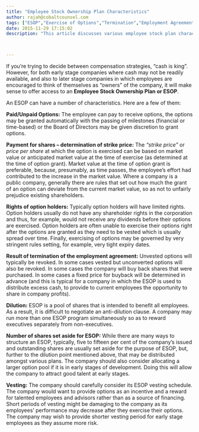 ```yaml
---
title: "Employee Stock Ownership Plan Characteristics"
author: rajah@cobaltcounsel.com
tags: ["ESOP","Exercise of Options","Termination","Employment Agreement","Rights of Option Holders","Human Resources","Rajah"]
date: 2015-11-29 17:15:02
description: "This article discusses various employee stock plan characteristics."



---
```


If you’re trying to decide between compensation strategies, “cash is king”.  However, for both early stage companies where cash may not be readily available, and also to later stage companies in which employees are encouraged to think of themselves as “owners” of the company, it will make sense to offer access to an **Employee Stock Ownership Plan or ESOP**.

An ESOP can have a number of characteristics.  Here are a few of them:

**Paid/Unpaid Options:**  The employee can pay to receive options, the options may be granted automatically with the passing of milestones (financial or time-based) or the Board of Directors may be given discretion to grant options.

**Payment for shares – determination of strike price:**  The *“strike price”* or *price per share* at which the option is exercised can be based on market value or anticipated market value at the time of exercise (as determined at the time of option grant).  Market value at the time of option grant is preferable, because, presumably, as time passes, the employee’s effort had contributed to the increase in the market value.  Where a company is a public company, generally there are rules that set out how much the grant of an option can deviate from the current market value, so as not to unfairly prejudice existing shareholders.

**Rights of option holders:**  Typically option holders will have limited rights.  Option holders usually do not have any shareholder rights in the corporation and thus, for example, would not receive any dividends before their options are exercised. Option holders are often unable to exercise their options right after the options are granted as they need to be vested which is usually spread over time. Finally, exercising of options may be governed by very stringent rules setting, for example, very tight expiry dates.

**Result of termination of the employment agreement:**  Unvested options will typically be revoked.  In some cases vested but unconverted options will also be revoked.  In some cases the company will buy back shares that were purchased.  In some cases a fixed price for buyback will be determined in advance (and this is typical for a company in which the ESOP is used to distribute excess cash, to provide to current employees the opportunity to share in company profits).

**Dilution:**  ESOP is a pool of shares that is intended to benefit all employees. As a result, it is difficult to negotiate an anti-dilution clause.  A company may run more than one ESOP program simultaneously so as to reward executives separately from non-executives.

**Number of shares set aside for ESOP:**  While there are many ways to structure an ESOP, typically, five to fifteen per cent of the company’s issued and outstanding shares are usually set aside for the purpose of ESOP, but, further to the dilution point mentioned above, that may be distributed amongst various plans. The company should also consider allocating a larger option pool if it is in early stages of development. Doing this will allow the company to attract good talent at early stages.

**Vesting:** The company should carefully consider its ESOP vesting schedule. The company would want to provide options as an incentive and a reward for talented employees and advisors rather than as a source of financing. Short periods of vesting might be damaging to the company as its employees’ performance may decrease after they exercise their options. The company may wish to provide shorter vesting period for early stage employees as they assume more risk.

